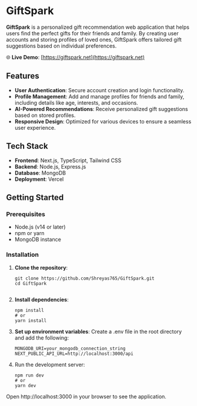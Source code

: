 # GiftSpark

**GiftSpark** is a personalized gift recommendation web application that helps users find the perfect gifts for their friends and family. By creating user accounts and storing profiles of loved ones, GiftSpark offers tailored gift suggestions based on individual preferences.

🌐 **Live Demo**: [https://giftspark.net](https://giftspark.net)

## Features

- **User Authentication**: Secure account creation and login functionality.
- **Profile Management**: Add and manage profiles for friends and family, including details like age, interests, and occasions.
- **AI-Powered Recommendations**: Receive personalized gift suggestions based on stored profiles.
- **Responsive Design**: Optimized for various devices to ensure a seamless user experience.

## Tech Stack

- **Frontend**: Next.js, TypeScript, Tailwind CSS
- **Backend**: Node.js, Express.js
- **Database**: MongoDB
- **Deployment**: Vercel

## Getting Started

### Prerequisites

- Node.js (v14 or later)
- npm or yarn
- MongoDB instance

### Installation

1. **Clone the repository**:
   ```
   git clone https://github.com/Shreyas765/GiftSpark.git
   cd GiftSpark
  
2. **Install dependencies**:
   ```
   npm install
   # or
   yarn install
   ```
3. **Set up environment variables**:
   Create a .env file in the root directory and add the following:
   ```
   MONGODB_URI=your_mongodb_connection_string
   NEXT_PUBLIC_API_URL=http://localhost:3000/api
   ```
5. Run the development server:
   ```
   npm run dev
   # or
   yarn dev
   ```
Open http://localhost:3000 in your browser to see the application.
